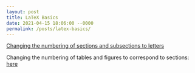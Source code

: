 ```yaml
---
layout: post
title: LaTeX Basics
date: 2021-04-15 18:06:00 --0000
permalink: /posts/latex-basics/
---
```


[Changing the numbering of sections and subsections to letters](https://latex.org/forum/viewtopic.php?t=32632)

Changing the numbering of tables and figures to correspond to sections: [here](https://tex.stackexchange.com/questions/85776/change-figure-numbering-for-appendix)